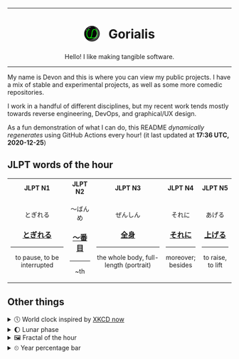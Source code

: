 ***

<h1 align="center">
<sub>
    <img src="readme/resources/avatar.png" height="36">
</sub>
&nbsp;
Gorialis
</h1>
<p align="center">
Hello! I like making tangible software.
</p>

***

My name is Devon and this is where you can view my public projects. I have a mix of stable and experimental projects, as well as some more comedic repositories.

I work in a handful of different disciplines, but my recent work tends mostly towards reverse engineering, DevOps, and graphical/UX design.

As a fun demonstration of what I can do, this README *dynamically regenerates* using GitHub Actions every hour! (it last updated at **17:36 UTC, 2020-12-25**)

<h2>JLPT words of the hour</h2>
<table>
    <tr>
        <th>JLPT N1</th>
        <th>JLPT N2</th>
        <th>JLPT N3</th>
        <th>JLPT N4</th>
        <th>JLPT N5</th>
    </tr>
    <tr>
        <td>
            <p align="center">とぎれる</p>
            <h3 align="center"><b><a href="https://jisho.org/search/%E3%81%A8%E3%81%8E%E3%82%8C%E3%82%8B">とぎれる</a></b></h3>
            <hr>
            <p align="center">to pause,<wbr> to be interrupted</p>
        </td>
        <td>
            <p align="center">～ばんめ</p>
            <h3 align="center"><b><a href="https://jisho.org/search/%EF%BD%9E%E7%95%AA%E7%9B%AE">～番目</a></b></h3>
            <hr>
            <p align="center">~th</p>
        </td>
        <td>
            <p align="center">ぜんしん</p>
            <h3 align="center"><b><a href="https://jisho.org/search/%E5%85%A8%E8%BA%AB">全身</a></b></h3>
            <hr>
            <p align="center">the whole body,<wbr> full-length (portrait)</p>
        </td>
        <td>
            <p align="center">それに</p>
            <h3 align="center"><b><a href="https://jisho.org/search/%E3%81%9D%E3%82%8C%E3%81%AB">それに</a></b></h3>
            <hr>
            <p align="center">moreover;<br> besides</p>
        </td>
        <td>
            <p align="center">あげる</p>
            <h3 align="center"><b><a href="https://jisho.org/search/%E4%B8%8A%E3%81%92%E3%82%8B">上げる</a></b></h3>
            <hr>
            <p align="center">to raise,<wbr> to lift</p>
        </td>
    </tr>
</table>

<h2>Other things</h2>
<details>
<summary>🕔  World clock inspired by <a href="https://xkcd.com/now">XKCD now</a></summary>

> <img src="generated/now.png" width="512">

</details>
<details>
<summary>🌔 Lunar phase</summary>

The moon is approximately 39.48% through its phase (Waxing Gibbous).

</details>
<details>
<summary>&#x1f5bc; Fractal of the hour</summary>

> <img src="generated/fractal.png" width="512">

</details>
<details>
<summary>&#x23f2; Year percentage bar</summary>
<pre><code>2020 [███████████████████▁] 98.29%</code></pre>
</details>
